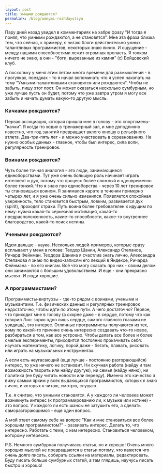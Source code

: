 ```yaml
---
layout: post
title: Умными рождаются?
permalink: /blog/umnymi-rozhdayutsya
---
```

Пару дней назад увидел в комментариях на хабре фразу "И тогда я понял, что умными рождаются, а не становятся". Мне эта фраза близка тем, что сейчас, к примеру, я читаю блоги действительно умных талантливых программистов, некоторых знаю лично. И ощущение - между нашими способностями лежит огромная пропасть. Я толком ничего не знаю, а они - "боги, вырезанные из камня" (с) Бойцовский клуб.

А поскольку у меня этим летом много времени для размышлений - в прогулках, поездках - то я начал вспоминать что я успел накопать на тему "Умными-талантливыми становятся или рождаются". Чтобы не забыть, пишу этот пост. Он может оказаться несколько сумбурным, но уже лучше пусть он будет, потому что уже завтра утром я могу все забыть и начать думать какую-то другую мысль.
<!--more-->

### Качками рождаются?

Первая ассоциация, которая пришла мне в голову - это спортсмены-"качки". Я когда-то ходил в тренажерный зал, и мне доподлинно известно, что год занятий превращает вялого юношу в рельефного атлета. Два-три-пять лет - и можно участвовать в соревнованиях. Не нужно особых данных - главное, чтобы был интерес, сила воли, регулярность тренировок.

### Воинами рождаются?

Чуть более точная аналогия - это люди, занимающиеся единоборствами. Тут уже очень большую роль начинает играть интеллект и дух, потому что процесс более сложный и одновременно более тонкий. Что я знаю про единоборства - через 10 лет тренировок ты становишься воином. Я занимался карате в течении примерно четырех лет, и я уже очень сильно изменился. Появляется спокойная уверенность, тело становится быстрым, ловким, развивается дух (spirit), проходят страхи. Путь воина более требователен к идущим по нему: нужна какая-то серьезная мотивация, какая-то предрасположенность, какие-то способности, какое-то внутреннее благородство, какой-то поиск истины.

### Учеными рождаются?

Идем дальше - наука. Несколько людей-примеров, которые сразу всплывают у меня в голове: Теодор Шанин, Александр Степанов, Ричард Фейнман. Теодора Шанина я счастлив знать лично, Александра Степанова я знаю по видео-записям его лекций в Яндексе, Ричарда Фейнмана - по его книгам. Всё что могу сказать про них - своим делом они занимаются с большим удовольствием. И еще - они прекрасно мыслят. И люди хорошие. 

### А программистами?

Программисты-виртуозы - где-то рядом с воинами, учеными и музыкантами. Т.е. физических данных и регулярных тренировок недостаточно, чтобы идти по этому пути. А чего достаточно? Первое, что приходит мне в голову (а скорее даже - в сердце, потому что как говорил Лис: зорко одно лишь сердце, самого главного глазами не увидишь), это интерес. Отличные программисты получаются из тех, кому по какой-то причине очень интересно создавать что-то новое, разбираться в том, как все устроено. Чтобы делать все более и более смелые эксперименты, приходится постоянно прокачивать себя: изучать математику, логику, порой даже - бегать, плавать, рисовать или играть на музыкальных инструментах. 

А если есть неугасающий (еще лучше - постоянно разгорающийся) интерес, то уже ничего не остановит. Ни скучная работа (найду и там возможность творить или найду другую), ни семья (найду няню), ни политика (не буду читать новости или перееду). Именно это качество я вижу самым ярким у всех выдающихся программистов, которых я знаю лично, и которых я читаю, смотрю, слушаю.

Т.е. я считаю, что умными становятся. А у каждого ли человека может возникнуть интерес (к программированию ли, к музыке или истине) - это вопрос. У каждого ли есть шансы не затушить его, а сделать саморазгорающимся - еще один вопрос.

А мой ответ самому себе на вопрос "Как и мне становиться все более хорошим программистом?" - развивать интерес. Делать то, что интересно. Работать с теми, с кем интересно. Становиться человеком, которому интересно.

P.S. Немного сумбурная получилась статья, но и хорошо! Очень много хороших мыслей не превращаются в статьи потому, что кажется что очень долго писать, собирать ссылки на материалы, редактировать. Буду писать больше сумбурных статей, а там глядишь, научусь писать быстро и хорошо!